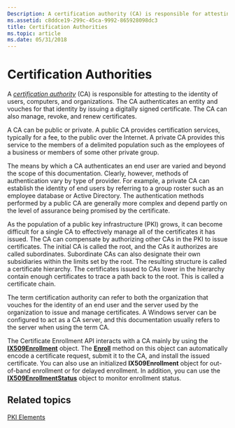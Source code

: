 ```yaml
---
Description: A certification authority (CA) is responsible for attesting to the identity of users, computers, and organizations.
ms.assetid: c8ddce19-299c-45ca-9992-865928098dc3
title: Certification Authorities
ms.topic: article
ms.date: 05/31/2018
---
```


# Certification Authorities

A [*certification authority*](https://docs.microsoft.com/windows/desktop/SecGloss/c-gly) (CA) is responsible for attesting to the identity of users, computers, and organizations. The CA authenticates an entity and vouches for that identity by issuing a digitally signed certificate. The CA can also manage, revoke, and renew certificates.

A CA can be public or private. A public CA provides certification services, typically for a fee, to the public over the Internet. A private CA provides this service to the members of a delimited population such as the employees of a business or members of some other private group.

The means by which a CA authenticates an end user are varied and beyond the scope of this documentation. Clearly, however, methods of authentication vary by type of provider. For example, a private CA can establish the identity of end users by referring to a group roster such as an employee database or Active Directory. The authentication methods performed by a public CA are generally more complex and depend partly on the level of assurance being promised by the certificate.

As the population of a public key infrastructure (PKI) grows, it can become difficult for a single CA to effectively manage all of the certificates it has issued. The CA can compensate by authorizing other CAs in the PKI to issue certificates. The initial CA is called the root, and the CAs it authorizes are called subordinates. Subordinate CAs can also designate their own subsidiaries within the limits set by the root. The resulting structure is called a certificate hierarchy. The certificates issued to CAs lower in the hierarchy contain enough certificates to trace a path back to the root. This is called a certificate chain.

The term certification authority can refer to both the organization that vouches for the identity of an end user and the server used by the organization to issue and manage certificates. A Windows server can be configured to act as a CA server, and this documentation usually refers to the server when using the term CA.

The Certificate Enrollment API interacts with a CA mainly by using the [**IX509Enrollment**](/windows/desktop/api/CertEnroll/nn-certenroll-ix509enrollment) object. The [**Enroll**](/windows/desktop/api/CertEnroll/nf-certenroll-ix509enrollment-enroll) method on this object can automatically encode a certificate request, submit it to the CA, and install the issued certificate. You can also use an initialized **IX509Enrollment** object for out-of-band enrollment or for delayed enrollment. In addition, you can use the [**IX509EnrollmentStatus**](/windows/desktop/api/CertEnroll/nn-certenroll-ix509enrollmentstatus) object to monitor enrollment status.

## Related topics

<dl> <dt>

[PKI Elements](about-pki-components.md)
</dt> </dl>

 

 




